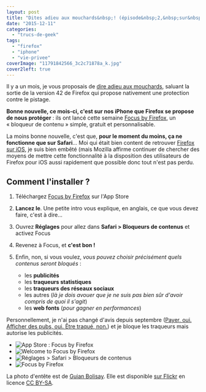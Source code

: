 ```yaml
---
layout: post
title: "Dites adieu aux mouchards&nbsp;! (épisode&nbsp;2,&nbsp;sur&nbsp;<span lang=\"en\">iPhone</span>)"
date: "2015-12-11"
categories: 
  - "trucs-de-geek"
tags: 
  - "firefox"
  - "iphone"
  - "vie-privee"
coverImage: "11791842566_3c2c71878a_k.jpg"
cover2left: true
---
```


Il y a un mois, je vous proposais de [dire adieu aux mouchards](/2015/11/dites-adieu-aux-mouchards/), saluant la sortie de la version 42 de Firefox qui propose nativement une protection contre le pistage.

**Bonne nouvelle, ce mois-ci, c'est sur nos iPhone que Firefox se propose de nous protéger** : ils ont lancé cette semaine [Focus by Firefox](https://blog.mozilla.org/press-fr/2015/12/08/mozilla-presente-focus-by-firefox-un-bloqueur-de-contenu-pour-ios/), un « bloqueur de contenu » simple, gratuit et personnalisable.

La moins bonne nouvelle, c'est que, **pour le moment du moins, ça ne fonctionne que sur Safari**... Moi qui était bien content de retrouver [Firefox sur iOS](https://www.mozilla.org/fr/firefox/ios/), je suis bien embêté (mais Mozilla affirme continuer de chercher des moyens de mettre cette fonctionnalité à la disposition des utilisateurs de Firefox pour iOS aussi rapidement que possible donc tout n'est pas perdu.

## Comment l'installer ?

1. Téléchargez [Focus by Firefox](https://itunes.apple.com/app/id1055677337) sur l'App Store
2. **Lancez le**. Une petite intro vous explique, en anglais, ce que vous devez faire, c'est à dire...
3. Ouvrez **Réglages** pour allez dans **Safari > Bloqueurs de contenus** et activez Focus
4. Revenez à Focus, et **c'est bon !**
  
  
  
8. Enfin, non, si vous voulez, _vous pouvez choisir précisément quels contenus seront bloqués_ :
    - les **publicités**
    - les **traqueurs statistiques**
    - les **traqueurs des réseaux sociaux**
    - les autres (_là je dois avouer que je ne suis pas bien sûr d'avoir compris de quoi il s'agit_)
    - les **web fonts** (_pour gagner en performances_)

Personnellement, je n'ai pas changé d'avis depuis septembre ([Payer, oui. Afficher des pubs, oui. Être traqué, non.](/2015/09/payer-oui-afficher-des-pubs-oui-etretraque-non/)) et je bloque les traqueurs mais autorise les publicités.

<div id="jardin-slider" class="splide">
<div class="splide__track">
<ul class="splide__list">
<li class="splide__slide"><img src="/images/2015/12/IMG_5183.png" alt="App Store : Focus by Firefox"></li>
<li class="splide__slide"><img src="/images/2015/12/IMG_5184.png" alt="Welcome to Focus by Firefox"></li>
<li class="splide__slide"><img src="/images/2015/12/IMG_5185.png" alt="Réglages > Safari > Bloqueurs de contenus"></li>
<li class="splide__slide"><img src="/images/2015/12/IMG_5186.png" alt="Focus by Firefox"></li>
</ul>
</div>
</div>

La photo d'entête est de [Guian Bolisay](https://www.flickr.com/photos/instantvantage/). Elle est disponible [sur Flickr](https://flic.kr/p/iY1gYs) en licence [CC BY-SA](https://creativecommons.org/licenses/by-sa/2.0/).

